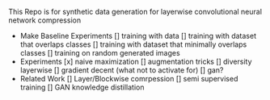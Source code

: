 This Repo is for synthetic data generation for layerwise convolutional neural network compression

- Make Baseline Experiments
  [] training with data
  [] training with dataset that overlaps classes
  [] training with dataset that minimally overlaps classes
  [] training on random generated images
- Experiments
  [x] naive maximization
  [] augmentation tricks
  [] diversity layerwise
  [] gradient decent (what not to activate for)
  [] gan?
- Related Work
  [] Layer/Blockwise comrpession
  [] semi supervised training
  [] GAN knowledge distillation
